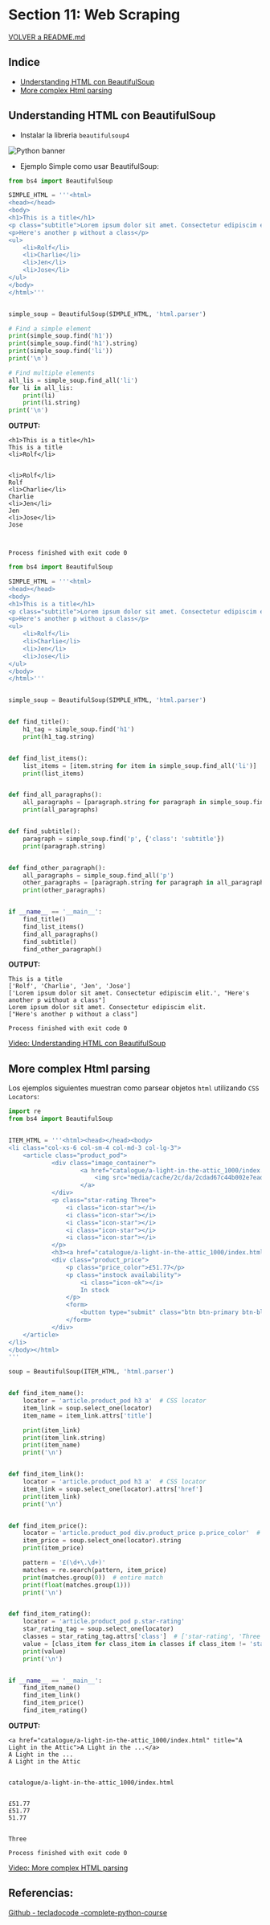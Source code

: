 # Section 11: Web Scraping

[VOLVER a README.md](README.md)

## Indice

* [Understanding HTML con BeautifulSoup](#understanding-html-con-beautifuldsoup)
* [More complex Html parsing](#more-complex-html-parsing)


## Understanding HTML con BeautifulSoup

* Instalar la libreria ``beautifulsoup4``

![Python banner](documentation/add_beatifulsoup4.png)

* Ejemplo Simple como usar BeautifulSoup:

```python
from bs4 import BeautifulSoup

SIMPLE_HTML = '''<html>
<head></head>
<body>
<h1>This is a title</h1>
<p class="subtitle">Lorem ipsum dolor sit amet. Consectetur edipiscim elit.</p>
<p>Here's another p without a class</p>
<ul>
    <li>Rolf</li>
    <li>Charlie</li>
    <li>Jen</li>
    <li>Jose</li>
</ul>
</body>
</html>'''


simple_soup = BeautifulSoup(SIMPLE_HTML, 'html.parser')

# Find a simple element
print(simple_soup.find('h1'))
print(simple_soup.find('h1').string)
print(simple_soup.find('li'))
print('\n')

# Find multiple elements
all_lis = simple_soup.find_all('li')
for li in all_lis:
    print(li)
    print(li.string)
print('\n')
```

**OUTPUT:**

```console
<h1>This is a title</h1>
This is a title
<li>Rolf</li>


<li>Rolf</li>
Rolf
<li>Charlie</li>
Charlie
<li>Jen</li>
Jen
<li>Jose</li>
Jose



Process finished with exit code 0
```

```python
from bs4 import BeautifulSoup

SIMPLE_HTML = '''<html>
<head></head>
<body>
<h1>This is a title</h1>
<p class="subtitle">Lorem ipsum dolor sit amet. Consectetur edipiscim elit.</p>
<p>Here's another p without a class</p>
<ul>
    <li>Rolf</li>
    <li>Charlie</li>
    <li>Jen</li>
    <li>Jose</li>
</ul>
</body>
</html>'''


simple_soup = BeautifulSoup(SIMPLE_HTML, 'html.parser')


def find_title():
    h1_tag = simple_soup.find('h1')
    print(h1_tag.string)


def find_list_items():
    list_items = [item.string for item in simple_soup.find_all('li')]
    print(list_items)


def find_all_paragraphs():
    all_paragraphs = [paragraph.string for paragraph in simple_soup.find_all('p')]
    print(all_paragraphs)


def find_subtitle():
    paragraph = simple_soup.find('p', {'class': 'subtitle'})
    print(paragraph.string)


def find_other_paragraph():
    all_paragraphs = simple_soup.find_all('p')
    other_paragraphs = [paragraph.string for paragraph in all_paragraphs if 'subtitle' not in paragraph.attrs.get('class', [])]
    print(other_paragraphs)


if __name__ == '__main__':
    find_title()
    find_list_items()
    find_all_paragraphs()
    find_subtitle()
    find_other_paragraph()
```

**OUTPUT:**

```console
This is a title
['Rolf', 'Charlie', 'Jen', 'Jose']
['Lorem ipsum dolor sit amet. Consectetur edipiscim elit.', "Here's another p without a class"]
Lorem ipsum dolor sit amet. Consectetur edipiscim elit.
["Here's another p without a class"]

Process finished with exit code 0
```

[Video: Understanding HTML con BeautifulSoup](https://www.udemy.com/the-complete-python-course/learn/v4/t/lecture/9477874?start=0)

## More complex Html parsing

Los ejemplos siguientes muestran como parsear objetos ``html`` utilizando ``CSS Locators``:

```python
import re
from bs4 import BeautifulSoup


ITEM_HTML = '''<html><head></head><body>
<li class="col-xs-6 col-sm-4 col-md-3 col-lg-3">
    <article class="product_pod">
            <div class="image_container">
                    <a href="catalogue/a-light-in-the-attic_1000/index.html">
                        <img src="media/cache/2c/da/2cdad67c44b002e7ead0cc35693c0e8b.jpg" alt="A Light in the Attic" class="thumbnail">
                    </a>
            </div>
            <p class="star-rating Three">
                <i class="icon-star"></i>
                <i class="icon-star"></i>
                <i class="icon-star"></i>
                <i class="icon-star"></i>
                <i class="icon-star"></i>
            </p>
            <h3><a href="catalogue/a-light-in-the-attic_1000/index.html" title="A Light in the Attic">A Light in the ...</a></h3>
            <div class="product_price">
                <p class="price_color">£51.77</p>
                <p class="instock availability">
                    <i class="icon-ok"></i>
                    In stock
                </p>
                <form>
                    <button type="submit" class="btn btn-primary btn-block" data-loading-text="Adding...">Add to basket</button>
                </form>
            </div>
    </article>
</li>
</body></html>
'''

soup = BeautifulSoup(ITEM_HTML, 'html.parser')


def find_item_name():
    locator = 'article.product_pod h3 a'  # CSS locator
    item_link = soup.select_one(locator)
    item_name = item_link.attrs['title']

    print(item_link)
    print(item_link.string)
    print(item_name)
    print('\n')


def find_item_link():
    locator = 'article.product_pod h3 a'  # CSS locator
    item_link = soup.select_one(locator).attrs['href']
    print(item_link)
    print('\n')


def find_item_price():
    locator = 'article.product_pod div.product_price p.price_color'  # CSS locator
    item_price = soup.select_one(locator).string
    print(item_price)

    pattern = '£(\d+\.\d+)'
    matches = re.search(pattern, item_price)
    print(matches.group(0))  # entire match
    print(float(matches.group(1)))
    print('\n')


def find_item_rating():
    locator = 'article.product_pod p.star-rating'
    star_rating_tag = soup.select_one(locator)
    classes = star_rating_tag.attrs['class']  # ['star-rating', 'Three']
    value = [class_item for class_item in classes if class_item != 'star-rating'][0]
    print(value)
    print('\n')


if __name__ == '__main__':
    find_item_name()
    find_item_link()
    find_item_price()
    find_item_rating()
```
**OUTPUT:**

```console
<a href="catalogue/a-light-in-the-attic_1000/index.html" title="A Light in the Attic">A Light in the ...</a>
A Light in the ...
A Light in the Attic


catalogue/a-light-in-the-attic_1000/index.html


£51.77
£51.77
51.77


Three

Process finished with exit code 0
```

[Video: More complex HTML parsing](https://www.udemy.com/the-complete-python-course/learn/v4/t/lecture/9477876?start=0)


## Referencias:
[Github - tecladocode -complete-python-course](https://github.com/tecladocode/complete-python-course/tree/master/section11/projects)